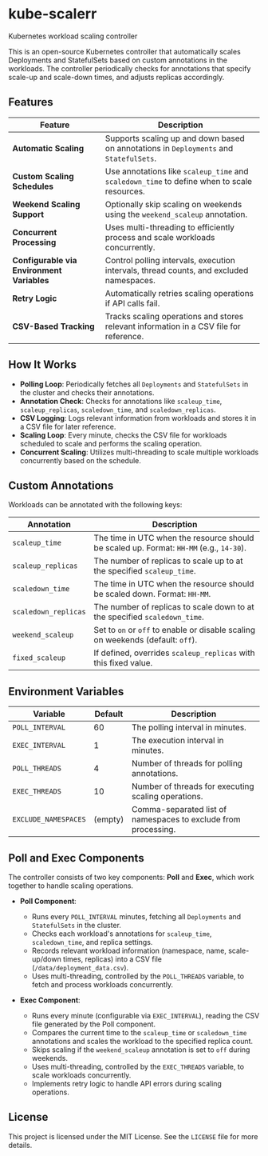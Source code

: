 # kube-scalerr
Kubernetes workload scaling controller

This is an open-source Kubernetes controller that automatically scales Deployments and StatefulSets based on custom annotations in the workloads. The controller periodically checks for annotations that specify scale-up and scale-down times, and adjusts replicas accordingly.

## Features

| Feature                                  | Description                                                                                     |
| ---------------------------------------- | ----------------------------------------------------------------------------------------------- |
| **Automatic Scaling**                    | Supports scaling up and down based on annotations in `Deployments` and `StatefulSets`.           |
| **Custom Scaling Schedules**             | Use annotations like `scaleup_time` and `scaledown_time` to define when to scale resources.      |
| **Weekend Scaling Support**              | Optionally skip scaling on weekends using the `weekend_scaleup` annotation.                     |
| **Concurrent Processing**                | Uses multi-threading to efficiently process and scale workloads concurrently.                   |
| **Configurable via Environment Variables**| Control polling intervals, execution intervals, thread counts, and excluded namespaces.          |
| **Retry Logic**                          | Automatically retries scaling operations if API calls fail.                                      |
| **CSV-Based Tracking**                   | Tracks scaling operations and stores relevant information in a CSV file for reference.           |


## How It Works

- **Polling Loop**: Periodically fetches all `Deployments` and `StatefulSets` in the cluster and checks their annotations.
- **Annotation Check**: Checks for annotations like `scaleup_time`, `scaleup_replicas`, `scaledown_time`, and `scaledown_replicas`.
- **CSV Logging**: Logs relevant information from workloads and stores it in a CSV file for later reference.
- **Scaling Loop**: Every minute, checks the CSV file for workloads scheduled to scale and performs the scaling operation.
- **Concurrent Scaling**: Utilizes multi-threading to scale multiple workloads concurrently based on the schedule.




## Custom Annotations

Workloads can be annotated with the following keys:

| Annotation            | Description                                                                                   |
| --------------------- | --------------------------------------------------------------------------------------------- |
| `scaleup_time`        | The time in UTC when the resource should be scaled up. Format: `HH-MM` (e.g., `14-30`).        |
| `scaleup_replicas`    | The number of replicas to scale up to at the specified `scaleup_time`.                         |
| `scaledown_time`      | The time in UTC when the resource should be scaled down. Format: `HH-MM`.                      |
| `scaledown_replicas`  | The number of replicas to scale down to at the specified `scaledown_time`.                     |
| `weekend_scaleup`     | Set to `on` or `off` to enable or disable scaling on weekends (default: `off`).                |
| `fixed_scaleup`       | If defined, overrides `scaleup_replicas` with this fixed value.                                |



## Environment Variables

| Variable           | Default | Description                                                                 |
| ------------------ | ------- | --------------------------------------------------------------------------- |
| `POLL_INTERVAL`     | 60      | The polling interval in minutes.                                            |
| `EXEC_INTERVAL`     | 1       | The execution interval in minutes.                                          |
| `POLL_THREADS`      | 4       | Number of threads for polling annotations.                                  |
| `EXEC_THREADS`      | 10      | Number of threads for executing scaling operations.                         |
| `EXCLUDE_NAMESPACES`| (empty) | Comma-separated list of namespaces to exclude from processing.              |

## Poll and Exec Components

The controller consists of two key components: **Poll** and **Exec**, which work together to handle scaling operations.

- **Poll Component**: 
  - Runs every `POLL_INTERVAL` minutes, fetching all `Deployments` and `StatefulSets` in the cluster.
  - Checks each workload's annotations for `scaleup_time`, `scaledown_time`, and replica settings.
  - Records relevant workload information (namespace, name, scale-up/down times, replicas) into a CSV file (`/data/deployment_data.csv`).
  - Uses multi-threading, controlled by the `POLL_THREADS` variable, to fetch and process workloads concurrently.

- **Exec Component**: 
  - Runs every minute (configurable via `EXEC_INTERVAL`), reading the CSV file generated by the Poll component.
  - Compares the current time to the `scaleup_time` or `scaledown_time` annotations and scales the workload to the specified replica count.
  - Skips scaling if the `weekend_scaleup` annotation is set to `off` during weekends.
  - Uses multi-threading, controlled by the `EXEC_THREADS` variable, to scale workloads concurrently.
  - Implements retry logic to handle API errors during scaling operations.


## License

This project is licensed under the MIT License. See the `LICENSE` file for more details.

